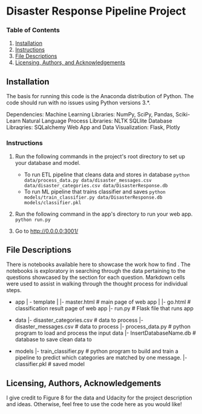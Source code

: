 # Disaster Response Pipeline Project


### Table of Contents

1. [Installation](#installation)
2. [Instructions](#instructions)
3. [File Descriptions](#files)
5. [Licensing, Authors, and Acknowledgements](#licensing)

## Installation <a name="installation"></a>

The basis for running this code is the Anaconda distribution of Python.  The code should run with no issues using Python versions 3.*.

Dependencies:
Machine Learning Libraries: NumPy, SciPy, Pandas, Sciki-Learn
Natural Language Process Libraries: NLTK
SQLlite Database Libraqries: SQLalchemy
Web App and Data Visualization: Flask, Plotly

### Instructions <a name="instructions"></a>
1. Run the following commands in the project's root directory to set up your database and model.

    - To run ETL pipeline that cleans data and stores in database
        `python data/process_data.py data/disaster_messages.csv data/disaster_categories.csv data/DisasterResponse.db`
    - To run ML pipeline that trains classifier and saves
        `python models/train_classifier.py data/DisasterResponse.db models/classifier.pkl`

2. Run the following command in the app's directory to run your web app.
    `python run.py`

3. Go to http://0.0.0.0:3001/

## File Descriptions <a name="files"></a>

There is notebooks available here to showcase the work how to find .  The notebooks is exploratory in searching through the data pertaining to the questions showcased by the section for each question.  Markdown cells were used to assist in walking through the thought process for individual steps.  

- app
| - template
| |- master.html  # main page of web app
| |- go.html  # classification result page of web app
|- run.py  # Flask file that runs app

- data
|- disaster_categories.csv  # data to process 
|- disaster_messages.csv  # data to process
|- process_data.py # python program to load and process the input data
|- InsertDatabaseName.db   # database to save clean data to

- models
|- train_classifier.py # python program to build and train a pipeline to predict which categories are matched by one message.
|- classifier.pkl  # saved model 

## Licensing, Authors, Acknowledgements<a name="licensing"></a>

I give credit to Figure 8 for the data and Udacity for the project description and ideas.  Otherwise, feel free to use the code here as you would like! 
